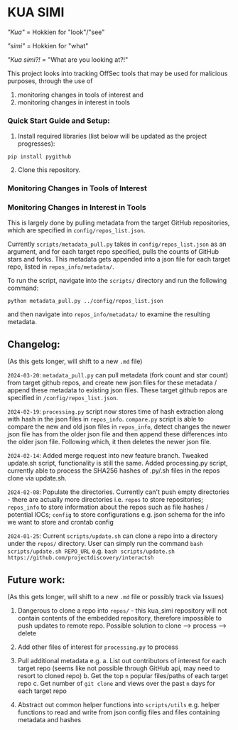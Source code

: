 # KUA SIMI

*"Kua"* = Hokkien for "look"/"see"

*"simi"* = Hokkien for "what"

*"Kua simi?!* = "What are you looking at?!"

This project looks into tracking OffSec tools that may be used for malicious purposes, through the use of 
1. monitoring changes in tools of interest and 
2. monitoring changes in interest in tools

### Quick Start Guide and Setup:
1. Install required libraries (list below will be updated as the project progresses):
```
pip install pygithub
```
2. Clone this repository.

### Monitoring Changes in Tools of Interest 

### Monitoring Changes in Interest in Tools

This is largely done by pulling metadata from the target GitHub repositories, which are specified in `config/repos_list.json`. 

Currently `scripts/metadata_pull.py` takes in `config/repos_list.json` as an argument, and for each target repo specified, pulls the counts of GitHub stars and forks. This metadata gets appended into a json file for each target repo, listed in `repos_info/metadata/`. 

To run the script, navigate into the `scripts/` directory and run the following command:
```
python metadata_pull.py ../config/repos_list.json
```

and then navigate into `repos_info/metadata/` to examine the resulting metadata.


## Changelog:
(As this gets longer, will shift to a new `.md` file)

`2024-03-20`: `metadata_pull.py` can pull metadata (fork count and star count) from target github repos, and create new json files for these metadata / append these metadata to existing json files. These target github repos are specified in `/config/repos_list.json`.

`2024-02-19`: `processing.py` script now stores time of hash extraction along with hash in the json files in `repos_info`. `compare.py` script is able to compare the new and old json files in `repos_info`, detect changes the newer json file has from the older json file and then append these differences into the older json file. Following which, it then deletes the newer json file. 

`2024-02-14`: Added merge request into new feature branch. Tweaked update.sh script, functionality is still the same. Added processing.py script, currently able to process the SHA256 hashes of .py/.sh files in the repos clone via update.sh.

`2024-02-08`: Populate the directories. Currently can't push empty directories - there are actually more directories i.e. `repos` to store repositories; `repos_info` to store information about the repos such as file hashes / potential IOCs; `config` to store configurations e.g. json schema for the info we want to store and crontab config

`2024-01-25`: Current `scripts/update.sh` can clone a repo into a directory under the `repos/` directory. User can simply run the command `bash scripts/update.sh REPO_URL` e.g. `bash scripts/update.sh  https://github.com/projectdiscovery/interactsh`

## Future work: 
(As this gets longer, will shift to a new `.md` file or possibly track via Issues)

1. Dangerous to clone a repo into `repos/` - this kua_simi repository will not contain contents of the embedded repository, therefore impossible to push updates to remote repo. Possible solution to clone --> process --> delete

2. Add other files of interest for `processing.py` to process

3. Pull additional metadata e.g.
    a. List out contributors of interest for each target repo (seems like not possible through GitHub api, may need to resort to cloned repo)
    b. Get the top `n` popular files/paths of each target repo 
    c. Get number of `git clone` and views over the past `n` days for each target repo

4. Abstract out common helper functions into `scripts/utils` e.g. helper functions to read and write from json config files and files containing metadata and hashes
